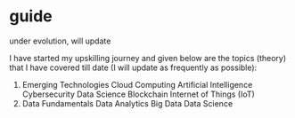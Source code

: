 # guide
under evolution, will update

I have started my upskilling journey and given below are the topics (theory) that I have covered till date (I will update as frequently as possible): 
1. Emerging Technologies
    Cloud Computing
    Artificial Intelligence
    Cybersecurity
    Data Science
    Blockchain
    Internet of Things (IoT)
2. Data Fundamentals
    Data Analytics
    Big Data
    Data Science
    

